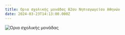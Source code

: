 ```yaml
---
title: Ορια σχολικής μονάδας 82ου Νηπιαγωγείου Αθηνών
date: 2024-03-23T14:13:00.000Z
---
```

![](/images/uploads/oria.jpg "Ορια σχολικής μονάδας")
